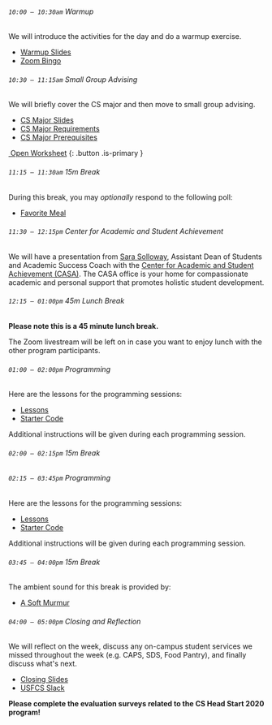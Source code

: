 ###### `10:00 – 10:30am` Warmup

We will introduce the activities for the day and do a warmup exercise.

  - [Warmup Slides](https://docs.google.com/presentation/d/e/2PACX-1vRpegYJm3nsLo4dKujkSl8v1T9ryqt1L3bB9pho6m-YPcVJP9FYLOBkl6Luw-HNMaUfrxhDewrFjRiT/pub?start=false&loop=false&delayms=3000)
  - [Zoom Bingo](https://docs.google.com/document/d/1egO75oahuK_xngo6-Tbp8A8DBp2cw8sPUI3Au8nLPZ4/edit?usp=sharing)

###### `10:30 – 11:15am` Small Group Advising

We will briefly cover the CS major and then move to small group advising.

  - [CS Major Slides](https://docs.google.com/presentation/d/e/2PACX-1vRncWkOuqIM3xnbLscHxZpiYO5P8xs_9kITKJF49VuIFKr-OFWlQrqSX-kzwaSSkaUNV-I5XU51LLkb/pub?start=false&loop=false&delayms=3000)
  - [CS Major Requirements](https://docs.google.com/document/d/1Rb78VLQDEgGS8JYnsgjg-QaKAvL7JpCny0ydvcqYPeI/edit?usp=sharing)
  - [CS Major Prerequisites](https://drive.google.com/file/d/1lMH7qmDrcfoBHHOER-tzoGoCVEv1V4Fe/view?usp=sharing)

[<i class="fab fa-google-drive"></i>&nbsp;Open Worksheet](https://docs.google.com/document/d/1cawz7FD4ieon4XmI7ZvVBi0RQKQD6HRJYAsS4u-TGt0/edit?usp=sharing)
{: .button .is-primary }

###### `11:15 – 11:30am` *15m Break*

During this break, you may *optionally* respond to the following poll:

  - [Favorite Meal](https://PollEv.com/free_text_polls/74FN81odNPTTx7xFYuQep/respond)

###### `11:30 – 12:15pm` Center for Academic and Student Achievement

We will have a presentation from [Sara Solloway](https://myusf.usfca.edu/casa/profiles/solloway), Assistant Dean of Students and Academic Success Coach with the [Center for Academic and Student Achievement (CASA)](https://myusf.usfca.edu/casa). The CASA office is your home for compassionate academic and personal support that promotes holistic student development.

###### `12:15 – 01:00pm` *45m Lunch Break* <a href="https://docs.google.com/presentation/d/e/2PACX-1vSD5PleedFuY_gqV7gsHSkLwhNm8LPzND-MmR74wgh08Algi5FziP_KbeNHeIH9O50VtGLMX5qdPkrX/pub?start=false&loop=false&delayms=3000"><i class="far fa-external-link-alt"></i></a>

**Please note this is a 45 minute lunch break.**

The Zoom livestream will be left on in case you want to enjoy lunch with the other program participants.

###### `01:00 – 02:00pm` Programming

Here are the lessons for the programming sessions:

  - [Lessons](https://drive.google.com/drive/folders/17U0L4-ybh4zJsLagoGqr-hbflH70G2ZA?usp=sharing)
  - [Starter Code](https://drive.google.com/drive/folders/1c4DO2VI_PtgryOSzCk8Ikw9ima2JXQrR?usp=sharing)

Additional instructions will be given during each programming session.

###### `02:00 – 02:15pm` *15m Break*

###### `02:15 – 03:45pm` Programming

Here are the lessons for the programming sessions:

  - [Lessons](https://drive.google.com/drive/folders/17U0L4-ybh4zJsLagoGqr-hbflH70G2ZA?usp=sharing)
  - [Starter Code](https://drive.google.com/drive/folders/1c4DO2VI_PtgryOSzCk8Ikw9ima2JXQrR?usp=sharing)

Additional instructions will be given during each programming session.

###### `03:45 – 04:00pm` *15m Break*

The ambient sound for this break is provided by:

  - [A Soft Murmur <i class="far fa-play-circle"></i>](https://asoftmurmur.com/?m=pep28wno04)

###### `04:00 – 05:00pm` Closing and Reflection

We will reflect on the week, discuss any on-campus student services we missed throughout the week (e.g. CAPS, SDS, Food Pantry), and finally discuss what's next.

  - [Closing Slides](https://docs.google.com/presentation/d/e/2PACX-1vRunMUySD121kTL-9b238FsaBUV92LKD97xBHPH8-QDOYEN-DWxwJuyaa81bkwgNvOElSdymdp016SC/pub?start=false&loop=false&delayms=3000)
  - [USFCS Slack](https://usfcs.slack.com/)

**Please complete the evaluation surveys related to the CS Head Start 2020 program!**
